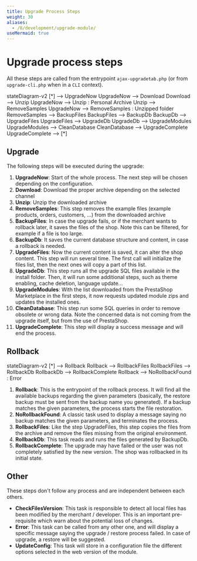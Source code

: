 ```yaml
---
title: Upgrade Process Steps
weight: 30
aliases:
  - /8/development/upgrade-module/
useMermaid: true
---
```


# Upgrade process steps

All these steps are called from the entrypoint `ajax-upgradetab.php` (or from `upgrade-cli.php` when in a `CLI` context).

<div class='mermaid'>
stateDiagram-v2
    [*] --> UpgradeNow
    UpgradeNow --> Download
    Download --> Unzip
    UpgradeNow --> Unzip : Personal Archive
    Unzip --> RemoveSamples
    UpgradeNow --> RemoveSamples : Unzipped folder
    RemoveSamples --> BackupFiles
    BackupFiles --> BackupDb
    BackupDb --> UpgradeFiles
    UpgradeFiles --> UpgradeDb
    UpgradeDb --> UpgradeModules
    UpgradeModules --> CleanDatabase
    CleanDatabase --> UpgradeComplete
    UpgradeComplete --> [*]
</div>

## Upgrade

The following steps will be executed during the upgrade:

1. **UpgradeNow**: Start of the whole process. The next step will be chosen depending on the configuration.
2. **Download**: Download the proper archive depending on the selected channel
3. **Unzip**: Unzip the downloaded archive
4. **RemoveSamples**: This step removes the example files (example products, orders, customers, ...) from the downloaded archive
5. **BackupFiles**: In case the upgrade fails, or if the merchant wants to rollback later, it saves the files of the shop. Note this can be filtered, for example if a file is too large.
6. **BackupDb**: It saves the current database structure and content, in case a rollback is needed.
7. **UpgradeFiles**: Now the current content is saved, it can alter the shop content. This step will run several time. The first call will initialize the files list, then the next ones will copy a part of this list.
8. **UpgradeDb**: This step runs all the upgrade SQL files available in the install folder. Then, it will run some additional steps, such as theme enabling, cache deletion, language update...
9. **UpgradeModules**: With the list downloaded from the PrestaShop Marketplace in the first steps, it now requests updated module zips and updates the installed ones.
10. **CleanDatabase**: This step run some SQL queries in order to remove obsolete or wrong data. Note the concerned data is not coming from the upgrade itself, but from the use of PrestaShop.
11. **UpgradeComplete**: This step will display a success message and will end the process.

## Rollback

<div class='mermaid'>
stateDiagram-v2
    [*] --> Rollback
    Rollback --> RollbackFiles
    RollbackFiles --> RollbackDb
    RollbackDb --> RollbackComplete
    Rollback --> NoRollbackFound : Error
</div>

1. **Rollback**: This is the entrypoint of the rollback process. It will find all the available backups regarding the given parameters (basically, the restore backup must be sent from the backup name you generated). If a backup matches the given parameters, the process starts the file restoration.
2. **NoRollbackFound**: A classic task used to display a message saying no backup matches the given parameters, and terminates the process.
3. **RollbackFiles**: Like the step UpgradeFiles, this step copies the files from the archive and remove the files missing from the original environment.
4. **RollbackDb**: This task reads and runs the files generated by BackupDb.
5. **RollbackComplete**: The upgrade may have failed or the user was not completely satisfied by the new version. The shop was rollbacked in its initial state.

## Other

These steps don't follow any process and are independent between each others.

- **CheckFilesVersion**: This task is responsible to detect all local files has been modified by the merchant / developer. This is an important pre-requisite which warn about the potential loss of changes.
- **Error**: This task can be called from any other one, and will display a specific message saying the upgrade / restore process failed. In case of upgrade, a restore will be suggested.
- **UpdateConfig**: This task will store in a configuration file the different options selected in the web version of the module.

